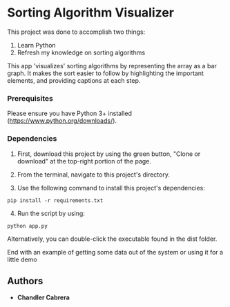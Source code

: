 # Sorting Algorithm Visualizer

This project was done to accomplish two things:
1. Learn Python
2. Refresh my knowledge on sorting algorithms

This app 'visualizes' sorting algorithms by representing the array as a bar graph. It makes the sort easier to follow by highlighting the important elements, and providing captions at each step.

### Prerequisites

Please ensure you have Python 3+ installed (https://www.python.org/downloads/).


### Dependencies

1. First, download this project by using the green button, "Clone or download" at the top-right portion of the page.

2. From the terminal, navigate to this project's directory. 

3. Use the following command to install this project's dependencies:
```
pip install -r requirements.txt
```

4. Run the script by using:
```
python app.py
```

Alternatively, you can double-click the executable found in the dist folder.


End with an example of getting some data out of the system or using it for a little demo



## Authors

* **Chandler Cabrera** 

